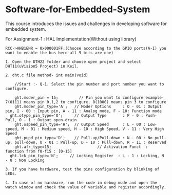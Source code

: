 # Software-for-Embedded-System
This course introduces the issues and challenges in developing software for embedded system.

For Assignment-1 : HAL Implementation(Without using library)

    RCC->AHB1ENR = 0x000001FF;(Choose according to the GPIO ports(A-I) you want to enable the bus here all 9 bits are one)
		
    1. Open the DTH22 folder and choose open project and select DHT11(uVision5 Project) in Keil.
       
    2. dht.c file method- int main(void)
    
		//Start :- Q-1. Select the pin number and port number you want to configure.
    
		ght.moder_pin = 15;   		// Pin you want to configure example- 7(0111) means pin 0,1,2 to configure. 8(1000) means pin 3 to configure
		ght.moder_pin_type='A';   // Moder Options     : O - 01 : Output pin, I - 00 : Input pin, A - 11 : Analog mode, F - 10: Function mode
	  ght.otype_pin_type='O';	  // Output Type       : P - 0 : Push-Pull, O - 1 : Output open-drain
		ght.ospeed_pin_type='H';  // Output Speed      : L - 00 : Low-speed, M - 01 : Medium speed, H - 10 : High Speed, V - 11 : Very High Speed 
		ght.pupd_pin_type='D';    // Pull-up/Pull-down : N - 00 : No pull-up, pull-down, U - 01 : Pull-up, D - 10 : Pull-down, R - 11 : Reserved
		ght.afr_type=15;					// Activation Funct  : function from f0-f15 : [0-15]
	  ght.lck_pin_type='N';     // Locking Register  : L - 1 : Locking, N - 0 : Non Locking
    
    3. If you have hardware, test the pins configuration by blinking of LEDs.
    
    4. In case of no hardware, run the code in debug mode and open the watch window and check the value of variable and register accordingly.
